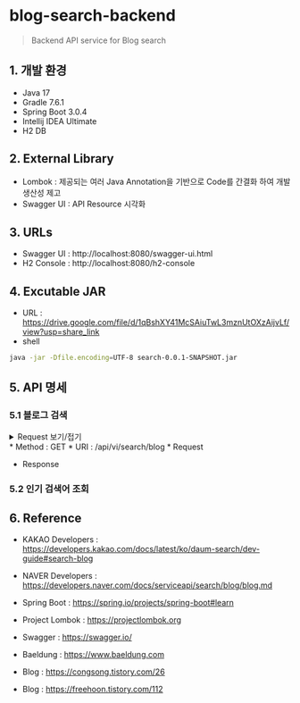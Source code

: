 # blog-search-backend
> Backend API service for Blog search 
   
## 1. 개발 환경
* Java 17
* Gradle 7.6.1
* Spring Boot 3.0.4
* Intellij IDEA Ultimate
* H2 DB
   
## 2. External Library
* Lombok : 제공되는 여러 Java Annotation을 기반으로 Code를 간결화 하여 개발 생산성 제고
* Swagger UI : API Resource 시각화
   
## 3. URLs
* Swagger UI : http://localhost:8080/swagger-ui.html
* H2 Console : http://localhost:8080/h2-console
   
## 4. Excutable JAR
* URL : https://drive.google.com/file/d/1qBshXY41McSAiuTwL3mznUtOXzAijvLf/view?usp=share_link
* shell
```sh
java -jar -Dfile.encoding=UTF-8 search-0.0.1-SNAPSHOT.jar
```
   
## 5. API 명세
### 5.1 블로그 검색
<details>
   <summary> Request 보기/접기 </summary>
   <div markdown="1">
   
      <p>
            * String platform
      * 검색 Platform을 정의합니다.
      * 기본값 : KAKAO
      * 입력 제한 : KAKAO, NAVER
   * String query
      * 검색어 입니다.
   * String sort
      * 정렬 방식을 정의합니다.
      * 기본값 : ACCURACY
      * 입력 제한 : ACCURACY(정확도순), RECENCY(최신순)
   * Int page
      * 조회 결과 페이지(숫자)를 정의합니다.
      * 기본값 : 1
      * 입력 제한 : 최소 1, 최대 50
   * Int size
      * 페이지당 조회 결과(블로그 검색수)를 정의합니다.
      * 기본값 : 10
      * 입력 제한 : 최소 1, 최대 50
      </p>
      
   </div>
</details>
* Method : GET
* URI : /api/vi/search/blog
* Request

* Response

   
### 5.2 인기 검색어 조회
   
   
## 6. Reference
* KAKAO Developers : <https://developers.kakao.com/docs/latest/ko/daum-search/dev-guide#search-blog>
* NAVER Developers : <https://developers.naver.com/docs/serviceapi/search/blog/blog.md>
* Spring Boot : <https://spring.io/projects/spring-boot#learn>
* Project Lombok : <https://projectlombok.org>
* Swagger : <https://swagger.io/>
* Baeldung : <https://www.baeldung.com>

* Blog : <https://congsong.tistory.com/26>
* Blog : <https://freehoon.tistory.com/112>
